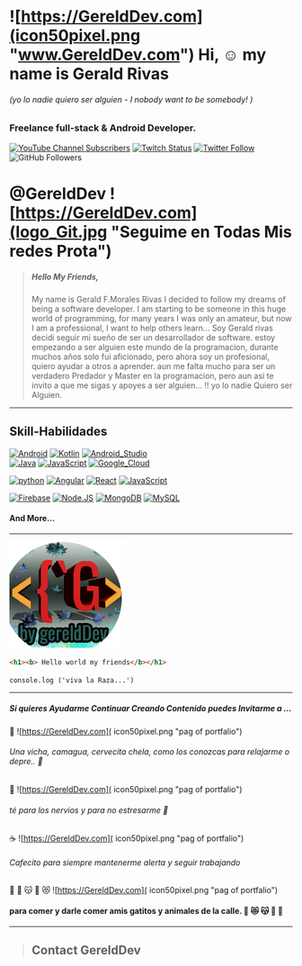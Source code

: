 # ![https://GereldDev.com](icon50pixel.png "www.GereldDev.com")  Hi, :relaxed: my name is  Gerald Rivas  
###### (yo lo nadie quiero ser alguien - I nobody want to be somebody! )
### Freelance full-stack  & Android Developer.

[![YouTube Channel Subscribers](https://img.shields.io/youtube/channel/subscribers/UCxPD7bsocoAMq8Dj18kmGyQ?style=social)](https://www.youtube.com/channel/UCFZW1lPhLxgzcwfleSL3_eA)
[![Twitch Status](https://img.shields.io/twitch/status/gerelddev?style=social)](https://twitch.com/gerelddev)
[![Twitter Follow](https://img.shields.io/twitter/follow/gereldev?style=social)](https://twitter.com/gerelddev)
![GitHub Followers](https://img.shields.io/github/followers/GereldDev?style=social)



  
#  @GereldDev ![https://GereldDev.com](logo_Git.jpg "Seguime en Todas Mis redes Prota")


>  ##### Hello  My Friends, 
>  My name is Gerald F.Morales Rivas I decided to follow my dreams of being a software developer. I am starting to be someone in this huge world of programming, for many years I was only an amateur, but now I am a professional, I want to help others learn...
> Soy Gerald rivas decidi seguir mi sueño de ser un desarrollador de software. estoy empezando a ser alguien este mundo de la programacion, durante muchos años solo fui aficionado, pero ahora soy un profesional, quiero ayudar a otros a aprender.
>  aun me falta mucho para ser un verdadero Predador y Master en la programacion, pero aun asi te invito a que me sigas y apoyes a ser alguien...
!! yo lo nadie Quiero ser Alguien.



---
## Skill-Habilidades

[![Android](https://img.shields.io/badge/Android-3DDC84?style=for-the-badge&logo=android&logoColor=white&labelColor=101010)]()
[![Kotlin](https://img.shields.io/badge/Kotlin-0095D5?style=for-the-badge&logo=kotlin&logoColor=white&labelColor=101010)]()
[![Android_Studio](https://img.shields.io/badge/Android_Studio-3DDC84?style=for-the-badge&logo=android-studio&logoColor=white&labelColor=101010)]()
</br>
[![Java](https://img.shields.io/badge/java-007396?style=for-the-badge&logo=java&logoColor=white&labelColor=101010)]()
[![JavaScript](https://img.shields.io/badge/JavaScript-F7DF1E?style=for-the-badge&logo=javascript&logoColor=white&labelColor=101010)]()  [![Google_Cloud](https://img.shields.io/badge/Google_Cloud-4285F4?style=for-the-badge&logo=googlecloud&logoColor=white&labelColor=101010)]()
</br>

[![python](https://img.shields.io/badge/python-3DDC84?style=for-the-badge&logo=&logoColor=white&labelColor=1201010)]()
[![Angular](https://img.shields.io/badge/Angular-004695D5?style=for-the-badge&logo=r=white&labelColor=101010)]()
[![React](https://img.shields.io/badge/React.js-3DDC84?style=for-the-badge&logo=python-studio&logoColor=white&labelColor=101010)]() [![JavaScript](https://img.shields.io/badge/.net-F7DF1E?style=for-the-badge&logo==white&labelColor=101010)]()
</br>

[![Firebase](https://img.shields.io/badge/Firebase-FFCA28?style=for-the-badge&logo=firebase&logoColor=white&labelColor=101010)]()
[![Node.JS](https://img.shields.io/badge/Node.JS-339933?style=for-the-badge&logo=node.js&logoColor=white&labelColor=101010)]()
[![MongoDB](https://img.shields.io/badge/MongoDB-47A248?style=for-the-badge&logo=mongodb&logoColor=white&labelColor=101010)]()
[![MySQL](https://img.shields.io/badge/MySQL-4479A1?style=for-the-badge&logo=mysql&logoColor=white&labelColor=101010)]()
</br>

#### And More...

--- 

![test img ](log.png "Logo de mi Red Social")

```Html 
<h1><b> Hello world my friends</b></h1>

```
`console.log ('viva la Raza...')`


----------------------------------
##### Si quieres Ayudarme  Continuar Creando Contenido puedes Invitarme a ...

:beer: ![https://GereldDev.com]( icon50pixel.png "pag of portfalio")
 ###### Una vicha, camagua, cervecita chela, como los conozcas para relajarme o depre.. :beer: 

:tea: ![https://GereldDev.com]( icon50pixel.png "pag of portfalio")
######  té para los nervios y para no estresarme :tea: 

:coffee: ![https://GereldDev.com]( icon50pixel.png "pag of portfalio")
######  Cafecito para siempre mantenerme alerta y seguir trabajando

:ramen: :rabbit: :kissing_cat: :dog: :heart_eyes_cat: ![https://GereldDev.com]( icon50pixel.png "pag of portfalio")
####  para comer y darle comer amis gatitos y animales de la calle. :ramen: :heart_eyes_cat: :kissing_cat: :dog: :rabbit:


--------------------------------
>## Contact GereldDev 


<!---
GereldDev/GereldDev is a ✨ special ✨ repository because its `README.md` (this file) appears on your GitHub profile.
You can click the Preview link to take a look at your changes.
--->
